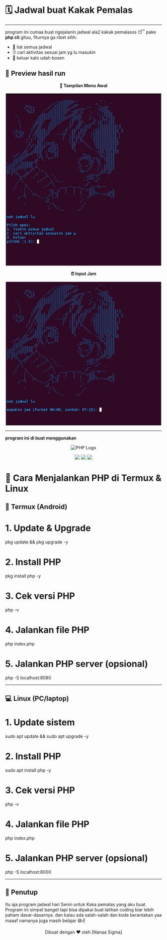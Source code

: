 # 🗓️ Jadwal buat Kakak Pemalas  

---

program ini cumaa buat ngejalanin jadwal ala2 kakak pemalasss 😴 pake **php cli** gituu, fiturnya ga ribet sihh:  
- 📖 liat semua jadwal  
- ⏰ cari aktivitas sesuai jam yg lu masukin  
- 🚪 keluar kalo udah bosen  

## 📸 Preview hasil run  

<p align="center">  
  <b>📌 Tampilan Menu Awal</b><br><br>  
  <img src="assets/preview.jpg" alt="menu" width="500">  
</p>  

<p align="center">  
  <b>⏰  Input Jam</b><br><br>  
  <img src="assets/preview 2.jpg" alt="input" width="500">  
</p>

---
**program ini di buat menggunakan**

<p align="center">
  <img src="https://www.php.net/images/logos/new-php-logo.svg" alt="PHP Logo" width="150"/>
</p>

<p align="center">
  <img src="https://img.shields.io/badge/Language-PHP-777BB4?style=for-the-badge&logo=php&logoColor=white"/>
  <img src="https://img.shields.io/badge/Terminal-Termux-000000?style=for-the-badge&logo=android&logoColor=green"/>
  <img src="https://img.shields.io/badge/System-Linux-FCC624?style=for-the-badge&logo=linux&logoColor=black"/>
</p>

# 🚀 Cara Menjalankan PHP di Termux & Linux

## 📱 Termux (Android)

# 1. Update & Upgrade
pkg update && pkg upgrade -y

# 2. Install PHP
pkg install php -y

# 3. Cek versi PHP
php -v

# 4. Jalankan file PHP
php index.php

# 5. Jalankan PHP server (opsional)
php -S localhost:8080

---
## 💻 Linux (PC/laptop)


# 1. Update sistem
sudo apt update && sudo apt upgrade -y

# 2. Install PHP
sudo apt install php -y

# 3. Cek versi PHP
php -v

# 4. Jalankan file PHP
php index.php

# 5. Jalankan PHP server (opsional)
php -S localhost:8000

---

## 🎉 Penutup  


Itu aja program jadwal hari Senin untuk Kaka pemalas yang aku buat. Program ini simpel banget tapi bisa dipakai buat latihan coding biar lebih paham dasar-dasarnya.
dan kalau ada salah-salah dan kode berantakan yaa maaaf namanya juga masih belajar 😅✌️


<p align="center">
  Dibuat dengan ❤️ oleh [Nanaa Sigma]
</p>